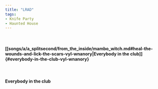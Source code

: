 ```yaml
---
title: "LRAD"
tags:
- Knife Party
- Haunted House
---
```

&nbsp;
#### [[songs/a/a_splitsecond/from_the_inside/mambo_witch.md#heal-the-wounds-and-lick-the-scars-vyl-wnanory|Everybody in the club]] {#everybody-in-the-club-vyl-wnanory}
&nbsp;
#### Everybody in the club

